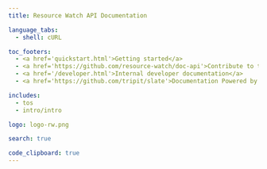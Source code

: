 ```yaml
---
title: Resource Watch API Documentation

language_tabs:
  - shell: cURL

toc_footers:
  - <a href='quickstart.html'>Getting started</a>
  - <a href='https://github.com/resource-watch/doc-api'>Contribute to these docs</a>
  - <a href='/developer.html'>Internal developer documentation</a>
  - <a href='https://github.com/tripit/slate'>Documentation Powered by Slate</a>

includes:
  - tos
  - intro/intro

logo: logo-rw.png

search: true

code_clipboard: true
---
```


